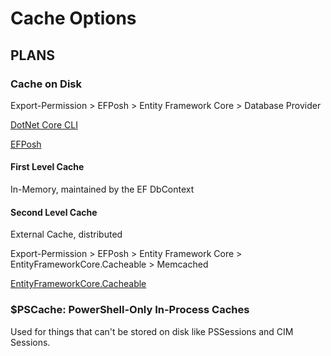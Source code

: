 # Cache Options

## PLANS

### Cache on Disk

Export-Permission > EFPosh > Entity Framework Core > Database Provider

[DotNet Core CLI](https://learn.microsoft.com/en-us/ef/core/providers/?tabs=dotnet-core-cli)

[EFPosh](https://github.com/Ryan2065/EFPosh)

#### First Level Cache

In-Memory, maintained by the EF DbContext

#### Second Level Cache

External Cache, distributed

Export-Permission > EFPosh > Entity Framework Core > EntityFrameworkCore.Cacheable > Memcached

[EntityFrameworkCore.Cacheable](https://github.com/SteffenMangold/EntityFrameworkCore.Cacheable)

### $PSCache: PowerShell-Only In-Process Caches

Used for things that can't be stored on disk like PSSessions and CIM Sessions.
